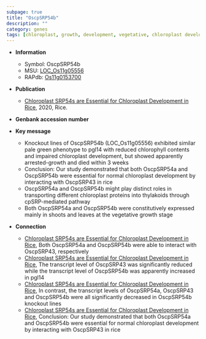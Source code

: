 ```yaml
---
subpage: true
title: "OscpSRP54b"
description: ""
category: genes
tags: [chloroplast, growth, development, vegetative, chloroplast development, chlorophyll content]
---
```


* **Information**  
    + Symbol: OscpSRP54b  
    + MSU: [LOC_Os11g05556](http://rice.plantbiology.msu.edu/cgi-bin/ORF_infopage.cgi?orf=LOC_Os11g05556)  
    + RAPdb: [Os11g0153700](http://rapdb.dna.affrc.go.jp/viewer/gbrowse_details/irgsp1?name=Os11g0153700)  

* **Publication**  
    + [Chloroplast SRP54s are Essential for Chloroplast Development in Rice](http://www.ncbi.nlm.nih.gov/pubmed?term=Chloroplast+SRP54s+are+Essential+for+Chloroplast+Development+in+Rice%5BTitle%5D), 2020, Rice.

* **Genbank accession number**  

* **Key message**  
    + Knockout lines of OscpSRP54b (LOC_Os11g05556) exhibited similar pale green phenotype to pgl14 with reduced chlorophyll contents and impaired chloroplast development, but showed apparently arrested-growth and died within 3 weeks
    + Conclusion: Our study demonstrated that both OscpSRP54a and OscpSRP54b were essential for normal chloroplast development by interacting with OscpSRP43 in rice
    + OscpSRP54a and OscpSRP54b might play distinct roles in transporting different chloroplast proteins into thylakoids through cpSRP-mediated pathway
    + Both OscpSRP54a and OscpSRP54b were constitutively expressed mainly in shoots and leaves at the vegetative growth stage

* **Connection**  
    + [Chloroplast SRP54s are Essential for Chloroplast Development in Rice](http://www.ncbi.nlm.nih.gov/pubmed?term=Chloroplast+SRP54s+are+Essential+for+Chloroplast+Development+in+Rice%5BTitle%5D),  Both OscpSRP54a and OscpSRP54b were able to interact with OscpSRP43, respectively
    + [Chloroplast SRP54s are Essential for Chloroplast Development in Rice](http://www.ncbi.nlm.nih.gov/pubmed?term=Chloroplast+SRP54s+are+Essential+for+Chloroplast+Development+in+Rice%5BTitle%5D),  The transcript level of OscpSRP43 was significantly reduced while the transcript level of OscpSRP54b was apparently increased in pgl14
    + [Chloroplast SRP54s are Essential for Chloroplast Development in Rice](http://www.ncbi.nlm.nih.gov/pubmed?term=Chloroplast+SRP54s+are+Essential+for+Chloroplast+Development+in+Rice%5BTitle%5D),  In contrast, the transcript levels of OscpSRP54a, OscpSRP43 and OscpSRP54b were all significantly decreased in OscpSRP54b knockout lines
    + [Chloroplast SRP54s are Essential for Chloroplast Development in Rice](http://www.ncbi.nlm.nih.gov/pubmed?term=Chloroplast+SRP54s+are+Essential+for+Chloroplast+Development+in+Rice%5BTitle%5D),   Conclusion: Our study demonstrated that both OscpSRP54a and OscpSRP54b were essential for normal chloroplast development by interacting with OscpSRP43 in rice



